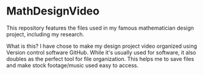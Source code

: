 # MathDesignVideo
This repository features the files used in my famous mathematician design project, including my research. 

What is this?
I have chose to make my design project video organized using Version control software GitHub. While it's usually used for software, it also doubles as the perfect tool for file organization. This helps me to save files and make stock footage/music used easy to access.
